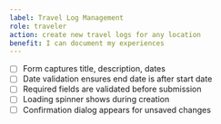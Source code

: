 ```yaml
---
label: Travel Log Management
role: traveler
action: create new travel logs for any location
benefit: I can document my experiences
---
```


- [ ] Form captures title, description, dates
- [ ] Date validation ensures end date is after start date
- [ ] Required fields are validated before submission
- [ ] Loading spinner shows during creation
- [ ] Confirmation dialog appears for unsaved changes
